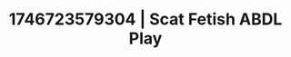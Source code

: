 ---
categories:
- Cosmic sensuality
- AI-generated
- Subtle dominance
- Consent-based play
- Soft bondage
- ASMR
- Cosplay
- Erotic hair pulling
image: /assets/images/1746723579304.webp
layout: post
seo:
  description: Featured content with exclusive ABDL Play, Scat Fetish. HD images available.
  keywords: ABDL Play, Scat Fetish
  og_image: /assets/images/1746723579304.webp
  schema_type: VisualArtwork
tags:
- '#1746723579304'
- Scat Fetish
- ABDL Play
title: 1746723579304 | Scat Fetish ABDL Play
---